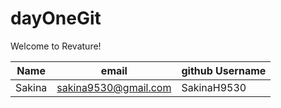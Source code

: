 # dayOneGit

Welcome to Revature!

| Name | email | github Username |
| ---- | ----- | --------------- |
| Sakina| sakina9530@gmail.com | SakinaH9530 |
